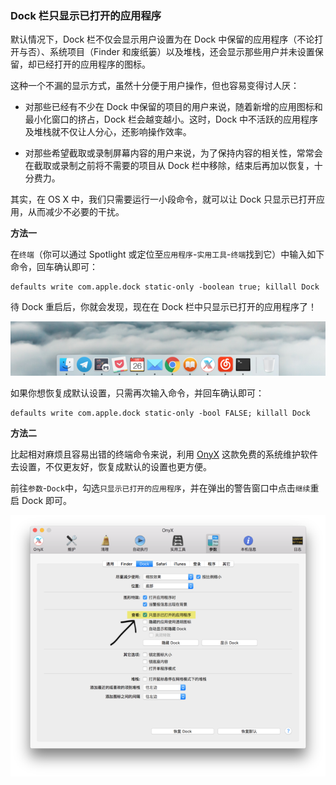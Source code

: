 ### Dock 栏只显示已打开的应用程序

默认情况下，Dock 栏不仅会显示用户设置为在 Dock 中保留的应用程序（不论打开与否）、系统项目（Finder 和废纸篓）以及堆栈，还会显示那些用户并未设置保留，却已经打开的应用程序的图标。

这种一个不漏的显示方式，虽然十分便于用户操作，但也容易变得讨人厌：

* 对那些已经有不少在 Dock 中保留的项目的用户来说，随着新增的应用图标和最小化窗口的挤占，Dock 栏会越变越小。这时，Dock 中不活跃的应用程序及堆栈就不仅让人分心，还影响操作效率。

* 对那些希望截取或录制屏幕内容的用户来说，为了保持内容的相关性，常常会在截取或录制之前将不需要的项目从 Dock 栏中移除，结束后再加以恢复，十分费力。
  
其实，在 OS X 中，我们只需要运行一小段命令，就可以让 Dock 只显示已打开应用，从而减少不必要的干扰。

**方法一**

在`终端`（你可以通过 Spotlight 或定位至`应用程序`-`实用工具`-`终端`找到它）中输入如下命令，回车确认即可：

```
defaults write com.apple.dock static-only -boolean true; killall Dock
```
待 Dock 重启后，你就会发现，现在在 Dock 栏中只显示已打开的应用程序了！

![](/images/display_active_apps_only_on_dock1.png)

如果你想恢复成默认设置，只需再次输入命令，并回车确认即可：

```
defaults write com.apple.dock static-only -bool FALSE; killall Dock
```

**方法二**

比起相对麻烦且容易出错的终端命令来说，利用 [OnyX](http://www.titanium.free.fr/) 这款免费的系统维护软件去设置，不仅更友好，恢复成默认的设置也更方便。

前往`参数`-`Dock`中，勾选`只显示已打开的应用程序`，并在弹出的警告窗口中点击`继续`重启 Dock 即可。

![](/images/display_active_apps_only_on_dock2.png)